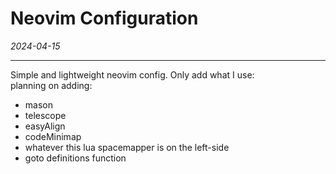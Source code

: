 # Neovim Configuration  
_2024-04-15_  

---  

Simple and lightweight neovim config. Only add what I use:  
planning on adding:  
  - mason  
  - telescope  
  - easyAlign  
  - codeMinimap  
  - whatever this lua spacemapper is on the left-side  
  - goto definitions function  
